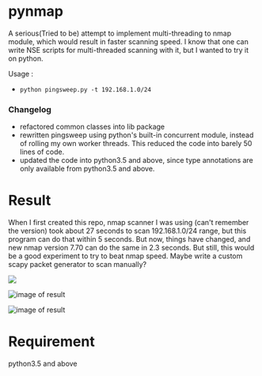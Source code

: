 # pynmap
A serious(Tried to be) attempt to implement multi-threading to nmap module, which would result in faster scanning speed. I know that one can write NSE scripts for multi-threaded scanning with it, but I wanted to try it on python.

Usage :
- `python pingsweep.py -t 192.168.1.0/24`


### Changelog
- refactored common classes into lib package
- rewritten pingsweep using python's built-in concurrent module, instead of rolling my own worker threads. This reduced the code into barely 50 lines of code.
- updated the code into python3.5 and above, since type annotations are only available from python3.5 and above.


Result
======
When I first created this repo, nmap scanner I was using (can't remember the version) took about 27 seconds to scan 192.168.1.0/24 range, but this program can do that within 5 seconds. But now, things have changed, and new nmap version 7.70 can do the same in 2.3 seconds. But still, this would be a good experiment to try to beat nmap speed. Maybe write a custom scapy packet generator to scan manually?

![](https://i.imgur.com/CRGlEX4.png)

![image of result](http://i.imgur.com/Im87Hj0.png)

![image of result](http://i.imgur.com/WZoEJTL.png)

Requirement
===========
python3.5 and above
